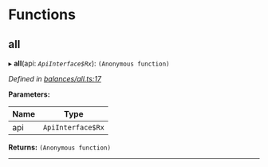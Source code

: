 

# Functions

<a id="all"></a>

##  all

▸ **all**(api: *`ApiInterface$Rx`*): `(Anonymous function)`

*Defined in [balances/all.ts:17](https://github.com/polkadot-js/api/blob/57715c5/packages/api-derive/src/balances/all.ts#L17)*

**Parameters:**

| Name | Type |
| ------ | ------ |
| api | `ApiInterface$Rx` |

**Returns:** `(Anonymous function)`

___


